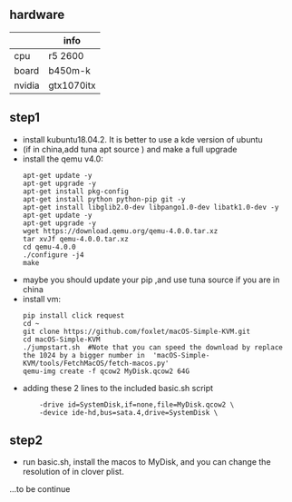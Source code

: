 ## hardware

|      |  info                                              |
| -------- | ----------------------------------------------------- |
| cpu | r5 2600                 |
| board | b450m-k            |
| nvidia | gtx1070itx          |

## 
## step1
* install kubuntu18.04.2. It is better to use a kde version of ubuntu
* (if in china,add tuna apt source ) and make a full upgrade
* install the qemu v4.0:
    ```text
  apt-get update -y
  apt-get upgrade -y
  apt-get install pkg-config
  apt-get install python python-pip git -y
  apt-get install libglib2.0-dev libpango1.0-dev libatk1.0-dev -y
  apt-get update -y
  apt-get upgrade -y
  wget https://download.qemu.org/qemu-4.0.0.tar.xz
  tar xvJf qemu-4.0.0.tar.xz
  cd qemu-4.0.0
  ./configure -j4
  make
  ```
 * maybe you should update your pip ,and use tuna source if you are in china
 * install vm:
    ```text
    pip install click request
    cd ~
    git clone https://github.com/foxlet/macOS-Simple-KVM.git
    cd macOS-Simple-KVM
    ./jumpstart.sh  #Note that you can speed the download by replace the 1024 by a bigger number in  'macOS-Simple-KVM/tools/FetchMacOS/fetch-macos.py'
    qemu-img create -f qcow2 MyDisk.qcow2 64G
    ```
 * adding these 2 lines to the included basic.sh script
     ```text
         -drive id=SystemDisk,if=none,file=MyDisk.qcow2 \
         -device ide-hd,bus=sata.4,drive=SystemDisk \
     ```
## 
## step2
* run basic.sh, install the macos to MyDisk, and you can change the resolution of in clover plist.

...to be continue
